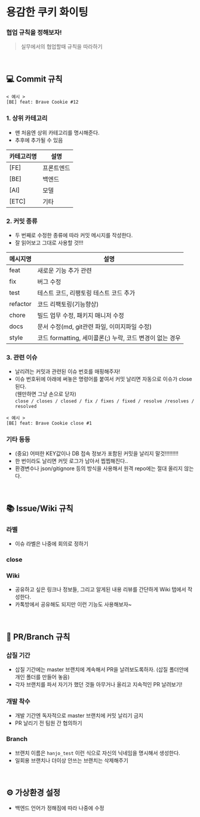 # 용감한 쿠키 화이팅

### 협업 규칙을 정해보자!
> 실무에서의 협업할때 규칙을 따라하기

<br>

## 💻 Commit 규칙

```
< 예시 >
[BE] feat: Brave Cookie #12
```

### 1. 상위 카테고리
- 맨 처음엔 상위 카테고리를 명시해준다.
- 추후에 추가될 수 있음

|카테고리명|설명|
|---|---|
|[FE]|프론트엔드|
|[BE]|백엔드|
|[AI]|모델|
|[ETC]|기타|

### 2. 커밋 종류

- 두 번째로 수정한 종류에 따라 커밋 메시지를 작성한다.
- 잘 읽어보고 그대로 사용할 것!!!

|메시지명|설명|
|---|---|
|feat|새로운 기능 추가 관련|
|fix|버그 수정|
|test|테스트 코드, 리팽토링 테스트 코드 추가|
|refactor|코드 리팩토링(기능향상)|
|chore|빌드 업무 수정, 패키지 매니저 수정|
|docs|문서 수정(md, git관련 파일, 이미지파일 수정)|
|style|코드 formatting, 세미콜론(;) 누락, 코드 변경이 없는 경우|

### 3. 관련 이슈

- 날리려는 커밋과 관련된 이슈 번호를 매핑해주자!
- 이슈 번호뒤에 아래에 써놓은 명령어를 붙여서 커밋 날리면 자동으로 이슈가 close 된다.   
(웬만하면 그냥 손으로 닫자)   
`close / closes / closed / fix / fixes / fixed / resolve /resolves / resolved`
```
< 예시 >
[BE] feat: Brave Cookie close #1
```

### 기타 등등

- (중요) 어떠한 KEY값이나 DB 접속 정보가 포함된 커밋을 날리지 말것!!!!!!!!!
- 한 번이라도 날리면 커밋 로그가 남아서 찝찝해진다..
- 환경변수나 json/gitignore 등의 방식을 사용해서 원격 repo에는 절대 올리지 않는다.

<br>

## 📚 Issue/Wiki 규칙

### 라벨

- 이슈 라벨은 나중에 회의로 정하기

### close

### Wiki

- 공유하고 싶은 링크나 정보들, 그리고 알게된 내용 리뷰를 간단하게 Wiki 탭에서 작성한다.
- 카톡방에서 공유해도 되지만 이런 기능도 사용해보자~

<br>

## 🌳 PR/Branch 규칙

### 삽질 기간

- 삽질 기간에는 master 브랜치에 계속해서 PR을 날려보도록하자. (삽질 폴더안에 개인 폴더를 만들어 놓음)
- 각자 브랜치를 파서 자기가 했던 것들 아무거나 올리고 지속적인 PR 날려보기!

### 개발 착수

- 개발 기간엔 독자적으로 master 브랜치에 커밋 날리기 금지
- PR 날리기 전 팀원 간 협의하기

### Branch

- 브랜치 이름은 `hanjo_test` 이런 식으로 자신의 닉네임을 명시해서 생성한다.
- 일회용 브랜치나 더이상 안쓰는 브랜치는 삭제해주기

<br>

## ⚙️ 가상환경 설정

- 백엔드 언어가 정해짐에 따라 나중에 수정